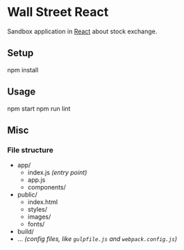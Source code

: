 # Wall Street React

Sandbox application in [React](http://facebook.github.io/react/) about stock exchange.

## Setup

  npm install

## Usage

  npm start
  npm run lint

## Misc

### File structure

* app/
  * index.js _(entry point)_
  * app.js
  * components/
* public/
  * index.html
  * styles/
  * images/
  * fonts/
* build/
* ... _(config files, like `gulpfile.js` and `webpack.config.js`)_
